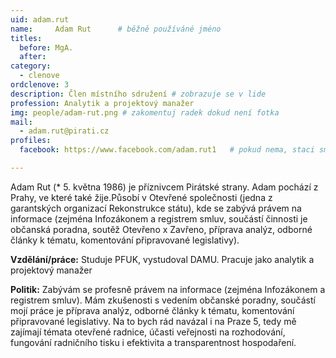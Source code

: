 ```yaml
---
uid: adam.rut
name:     Adam Rut  	# běžně používáné jméno
titles:
  before: MgA. 
  after:
category:
  - clenove
ordclenove: 3
description: Člen místního sdružení # zobrazuje se v lide
profession: Analytik a projektový manažer
img: people/adam-rut.png # zakomentuj radek dokud není fotka
mail:
  - adam.rut@pirati.cz
profiles:
  facebook: https://www.facebook.com/adam.rut1   # pokud nema, staci smazat tuto radku

---
```


Adam Rut (* 5. května 1986) je příznivcem Pirátské strany. Adam pochází z Prahy, ve které také žije.Působí v Otevřené společnosti (jedna z garantských organizací Rekonstrukce státu), kde se zabývá právem na informace (zejména Infozákonem a registrem smluv, součástí činnosti je občanská poradna, soutěž Otevřeno x Zavřeno, příprava analýz, odborné články k tématu, komentování připravované legislativy).

**Vzdělání/práce:** Studuje PFUK, vystudoval DAMU. Pracuje jako analytik a projektový manažer

**Politik:** Zabývám se profesně právem na informace (zejména Infozákonem a registrem smluv). Mám zkušenosti s vedením občanské poradny, součástí mojí práce je příprava analýz, odborné články k tématu, komentování připravované legislativy. Na to bych rád navázal i na Praze 5, tedy mě zajímají témata otevřené radnice, účasti veřejnosti na rozhodování, fungování radničního tisku i efektivita a transparentnost hospodaření. 
